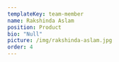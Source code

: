```yaml
---
templateKey: team-member
name: Rakshinda Aslam
position: Product
bio: "Null"
picture: /img/rakshinda-aslam.jpg
order: 4
---
```

